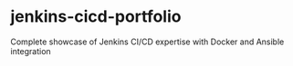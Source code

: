 # jenkins-cicd-portfolio
Complete showcase of Jenkins CI/CD expertise with Docker and Ansible integration
